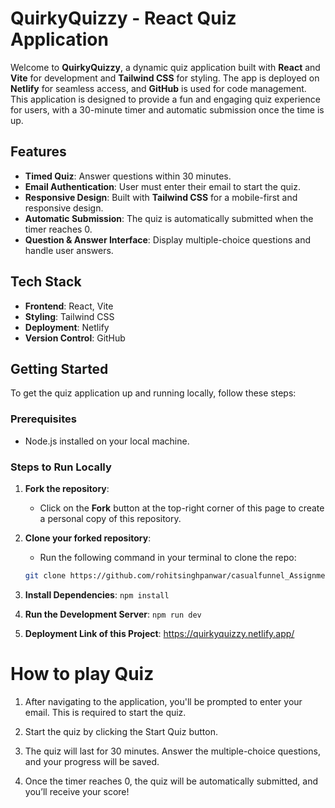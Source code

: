 # QuirkyQuizzy - React Quiz Application

Welcome to **QuirkyQuizzy**, a dynamic quiz application built with **React** and **Vite** for development and **Tailwind CSS** for styling. The app is deployed on **Netlify** for seamless access, and **GitHub** is used for code management. This application is designed to provide a fun and engaging quiz experience for users, with a 30-minute timer and automatic submission once the time is up.

## Features

- **Timed Quiz**: Answer questions within 30 minutes.
- **Email Authentication**: User must enter their email to start the quiz.
- **Responsive Design**: Built with **Tailwind CSS** for a mobile-first and responsive design.
- **Automatic Submission**: The quiz is automatically submitted when the timer reaches 0.
- **Question & Answer Interface**: Display multiple-choice questions and handle user answers.

## Tech Stack

- **Frontend**: React, Vite
- **Styling**: Tailwind CSS
- **Deployment**: Netlify
- **Version Control**: GitHub

## Getting Started

To get the quiz application up and running locally, follow these steps:

### Prerequisites

- Node.js installed on your local machine.

### Steps to Run Locally

1. **Fork the repository**:
   - Click on the **Fork** button at the top-right corner of this page to create a personal copy of this repository.
   
2. **Clone your forked repository**:
   - Run the following command in your terminal to clone the repo:
   ```bash
   git clone https://github.com/rohitsinghpanwar/casualfunnel_Assignment.git

3. **Install Dependencies**:
    `npm install`

4. **Run the Development Server**: 
    `npm run dev`

5. **Deployment Link of this Project**:
    https://quirkyquizzy.netlify.app/

# How to play Quiz
1. After navigating to the application, you'll be prompted to enter your email. This is required to start the quiz.

2. Start the quiz by clicking the Start Quiz button.

3. The quiz will last for 30 minutes. Answer the multiple-choice questions, and your progress will be saved.

4. Once the timer reaches 0, the quiz will be automatically submitted, and you’ll receive your score!
